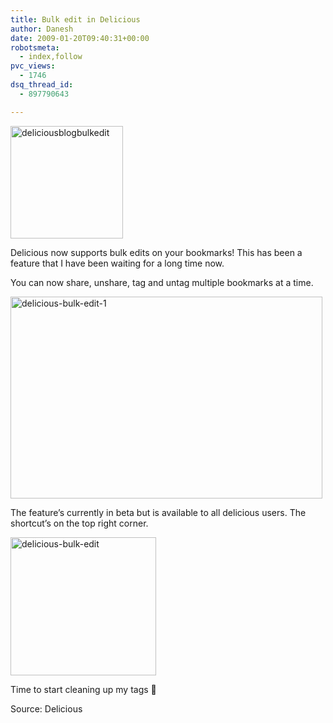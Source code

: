 ```yaml
---
title: Bulk edit in Delicious
author: Danesh
date: 2009-01-20T09:40:31+00:00
robotsmeta:
  - index,follow
pvc_views:
  - 1746
dsq_thread_id:
  - 897790643

---
```

<img loading="lazy" class="alignnone size-full wp-image-1167" title="deliciousblogbulkedit" src="/wp-content/uploads/2009/01/deliciousblogbulkedit.png" alt="deliciousblogbulkedit" width="180" height="180" srcset="/wp-content/uploads/2009/01/deliciousblogbulkedit.png 180w, /wp-content/uploads/2009/01/deliciousblogbulkedit-150x150.png 150w" sizes="(max-width: 180px) 100vw, 180px" />

Delicious now supports bulk edits on your bookmarks! This has been a feature that I have been waiting for a long time now.

You can now share, unshare, tag and untag multiple bookmarks at a time.

<img loading="lazy" class="alignnone size-medium wp-image-1165" title="delicious-bulk-edit-1" src="/wp-content/uploads/2009/01/delicious-bulk-edit-1-499x323.jpg" alt="delicious-bulk-edit-1" width="499" height="323" srcset="/wp-content/uploads/2009/01/delicious-bulk-edit-1-499x323.jpg 499w, /wp-content/uploads/2009/01/delicious-bulk-edit-1-1024x661.jpg 1024w, /wp-content/uploads/2009/01/delicious-bulk-edit-1.jpg 1584w" sizes="(max-width: 499px) 100vw, 499px" /> 

The feature&#8217;s currently in beta but is available to all delicious users. The shortcut&#8217;s on the top right corner.

<img loading="lazy" class="alignnone size-full wp-image-1164" title="delicious-bulk-edit" src="/wp-content/uploads/2009/01/delicious-bulk-edit.jpg" alt="delicious-bulk-edit" width="233" height="221" /> 

Time to start cleaning up my tags 🙂

Source: Delicious